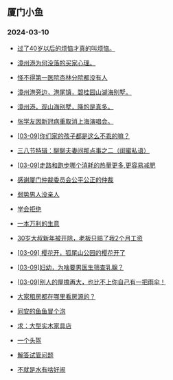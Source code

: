 ## 厦门小鱼 
### 2024-03-10

+ [过了40岁以后的烦恼才真的叫烦恼。](http://bbs.xmfish.com/read-htm-tid-18157932.html)

+ [漳州港为何没落的买家心理。](http://bbs.xmfish.com/read-htm-tid-18157927.html)

+ [怪不得第一医院杏林分院都没有人](http://bbs.xmfish.com/read-htm-tid-18157843.html)

+ [漳州港旁边，港尾镇，碧桂园山湖海别墅。](http://bbs.xmfish.com/read-htm-tid-18157921.html)

+ [漳州港，观山海别墅，降的是真多。](http://bbs.xmfish.com/read-htm-tid-18157850.html)

+ [张学友因新冠病重取消上海演唱会。](http://bbs.xmfish.com/read-htm-tid-18157934.html)

+ [[03-09]你们家的孩子都是这么不乖的嘛？](http://bbs.xmfish.com/read-htm-tid-18158004.html)

+ [三八节特辑：聊聊夫妻间那点事之二（闺蜜私语）](http://bbs.xmfish.com/read-htm-tid-18157964.html)

+ [[03-09]走路和跑步哪个消耗的热量更多,更容易减肥](http://bbs.xmfish.com/read-htm-tid-18157951.html)

+ [感谢厦门仲裁委员会公平公正的仲裁](http://bbs.xmfish.com/read-htm-tid-18157878.html)

+ [弱势男人没亲人](http://bbs.xmfish.com/read-htm-tid-18157999.html)

+ [学会拒绝](http://bbs.xmfish.com/read-htm-tid-18157911.html)

+ [一本万利的生意](http://bbs.xmfish.com/read-htm-tid-18158045.html)

+ [30岁大叔新年被开除，老板只赔了我2个月工资](http://bbs.xmfish.com/read-htm-tid-18158083.html)

+ [[03-09] 樱花开，狐尾山公园的樱花开了](http://bbs.xmfish.com/read-htm-tid-18158106.html)

+ [[03-09]妇幼，为啥要男医生筛查乳腺？](http://bbs.xmfish.com/read-htm-tid-18158093.html)

+ [[03-09]别人的屋檐再大，也比不上你自己有一把雨伞！](http://bbs.xmfish.com/read-htm-tid-18158048.html)

+ [大家租房都在哪里看房源的？](http://bbs.xmfish.com/read-htm-tid-18157960.html)

+ [同安的鱼鱼冒个泡](http://bbs.xmfish.com/read-htm-tid-18158056.html)

+ [求：大型实木家具店](http://bbs.xmfish.com/read-htm-tid-18158044.html)

+ [一个头盔](http://bbs.xmfish.com/read-htm-tid-18158032.html)

+ [解答试管问题](http://bbs.xmfish.com/read-htm-tid-18158095.html)

+ [不就是水有啥好闹](http://bbs.xmfish.com/read-htm-tid-18158232.html)

